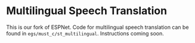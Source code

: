 # Multilingual Speech Translation

This is our fork of ESPNet. Code for multilingual speech translation can be found in `egs/must_c/st_multilingual`. Instructions coming soon.